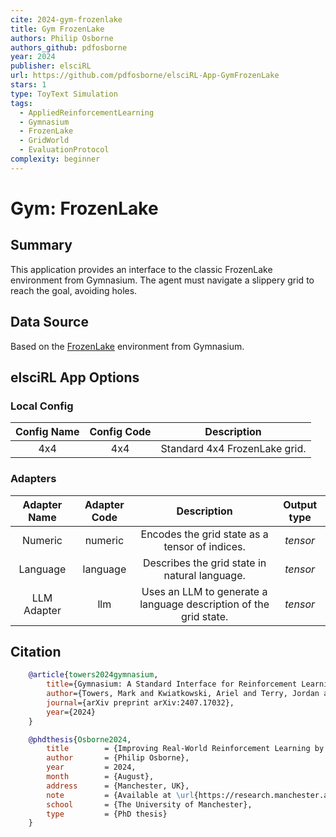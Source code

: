 ```yaml
---
cite: 2024-gym-frozenlake
title: Gym FrozenLake
authors: Philip Osborne
authors_github: pdfosborne
year: 2024
publisher: elsciRL
url: https://github.com/pdfosborne/elsciRL-App-GymFrozenLake
stars: 1
type: ToyText Simulation
tags:
  - AppliedReinforcementLearning
  - Gymnasium
  - FrozenLake
  - GridWorld
  - EvaluationProtocol
complexity: beginner
---
```


# Gym: FrozenLake

## Summary
This application provides an interface to the classic FrozenLake environment from Gymnasium. The agent must navigate a slippery grid to reach the goal, avoiding holes.

## Data Source
Based on the [FrozenLake](https://gymnasium.farama.org/environments/toy_text/frozen_lake/) environment from Gymnasium.

## elsciRL App Options

### Local Config

| Config Name | Config Code | Description                                                                 |
|:-----------:|:-----------:|:--------------------------------------------------------------------------:|
| 4x4         | 4x4         | Standard 4x4 FrozenLake grid.                                              |

### Adapters

| Adapter Name      | Adapter Code | Description                                                                 | Output type |
|:-----------------:|:------------:|:---------------------------------------------------------------------------:|:-----------:|
| Numeric           | numeric      | Encodes the grid state as a tensor of indices.                              | $tensor$    |
| Language          | language     | Describes the grid state in natural language.                               | $tensor$    |
| LLM Adapter       | llm          | Uses an LLM to generate a language description of the grid state.           | $tensor$    |

## Citation

```bibtex
    @article{towers2024gymnasium,
        title={Gymnasium: A Standard Interface for Reinforcement Learning Environments},
        author={Towers, Mark and Kwiatkowski, Ariel and Terry, Jordan and Balis, John U and De Cola, Gianluca and Deleu, Tristan and Goul{\~a}o, Manuel and Kallinteris, Andreas and Krimmel, Markus and KG, Arjun and others},
        journal={arXiv preprint arXiv:2407.17032},
        year={2024}
    }

    @phdthesis{Osborne2024,
        title        = {Improving Real-World Reinforcement Learning by Self Completing Human Instructions on Rule Defined Language},  
        author       = {Philip Osborne},  
        year         = 2024,  
        month        = {August},  
        address      = {Manchester, UK},  
        note         = {Available at \url{https://research.manchester.ac.uk/en/studentTheses/improving-real-world-reinforcement-learning-by-self-completing-hu}},  
        school       = {The University of Manchester},  
        type         = {PhD thesis}
    }
```